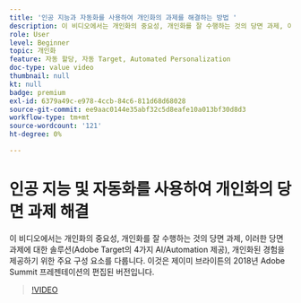 ```yaml
---
title: '인공 지능과 자동화를 사용하여 개인화의 과제를 해결하는 방법 '
description: 이 비디오에서는 개인화의 중요성, 개인화를 잘 수행하는 것의 당면 과제, 이러한 당면 과제에 대한 솔루션(Adobe Target의 4가지 AI/Automation 제공), 개인화된 경험을 제공하기 위한 주요 구성 요소를 다룹니다. 이것은 제이미 브라이튼의 2018년 Adobe Summit 프레젠테이션의 편집된 버전입니다.
role: User
level: Beginner
topic: 개인화
feature: 자동 할당, 자동 Target, Automated Personalization
doc-type: value video
thumbnail: null
kt: null
badge: premium
exl-id: 6379a49c-e978-4ccb-84c6-811d68d68028
source-git-commit: ee9aac0144e35abf32c5d8eafe10a013bf30d8d3
workflow-type: tm+mt
source-wordcount: '121'
ht-degree: 0%

---
```


# 인공 지능 및 자동화를 사용하여 개인화의 당면 과제 해결

이 비디오에서는 개인화의 중요성, 개인화를 잘 수행하는 것의 당면 과제, 이러한 당면 과제에 대한 솔루션(Adobe Target의 4가지 AI/Automation 제공), 개인화된 경험을 제공하기 위한 주요 구성 요소를 다룹니다. 이것은 제이미 브라이튼의 2018년 Adobe Summit 프레젠테이션의 편집된 버전입니다.

>[!VIDEO](https://video.tv.adobe.com/v/25440/?quality=12)
